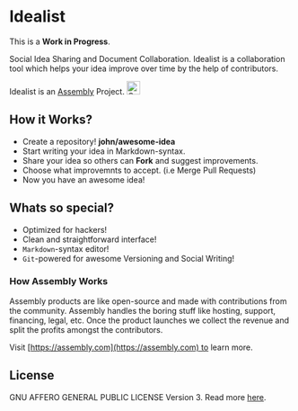 # Idealist

This is a **Work in Progress**.

Social Idea Sharing and Document Collaboration.
Idealist is a collaboration tool which helps your idea improve over time by the help of contributors.

Idealist is an [Assembly](http://assembly.com) Project.
<a href="https://assembly.com/idealist/bounties">
<img src="https://asm-badger.herokuapp.com/idealist/badges/tasks.svg" height="24px" alt="Open Tasks" />
</a>

## How it Works?
* Create a repository! **john/awesome-idea**
* Start writing your idea in Markdown-syntax.
* Share your idea so others can **Fork** and suggest improvements.
* Choose what improvemnts to accept. (i.e Merge Pull Requests)
* Now you have an awesome idea!

## Whats so special?
* Optimized for hackers!
* Clean and straightforward interface!
* `Markdown`-syntax editor!
* `Git`-powered for awesome Versioning and Social Writing!

### How Assembly Works

Assembly products are like open-source and made with contributions from the community.
Assembly handles the boring stuff like hosting, support, financing, legal, etc. Once the product launches
we collect the revenue and split the profits amongst the contributors.

Visit [https://assembly.com](https://assembly.com) to learn more.

## License
GNU AFFERO GENERAL PUBLIC LICENSE Version 3. Read more [here](LICENSE).
